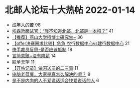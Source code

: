 # 北邮人论坛十大热帖 2022-01-14

- [成年人的苦](https://bbs.byr.cn/article/FamilyLife/145323) 98
- [埃森哲面试官：“我不知道北邮，北邮是一本吗？”](https://bbs.byr.cn/article/WorkLife/1180792) 41
- [【推荐】燕山大学招博士研究生~](https://bbs.byr.cn/article/Hebei/249041) 36
- [【offer决赛圈求比较】急急  农行数据中心vs建行数据中心](https://bbs.byr.cn/article/Job/2155576) 21
- [快手裁员反思-是否应该抵制](https://bbs.byr.cn/article/Talking/6325226) 18
- [言简意赅+没有降薪](https://bbs.byr.cn/article/CivilServant/48463) 14
- [脱单无望](https://bbs.byr.cn/article/Feeling/3183054) 11
- [【开帖记录】做闪送员的二三事](https://bbs.byr.cn/article/Picture/3311227) 11
- [电脑老蓝屏，大家是真怎么解决的呢？](https://bbs.byr.cn/article/HardWare/224313) 8
- [是不是内向的人不爱说话适合找爱说话的人](https://bbs.byr.cn/article/Friends/2014937) 6


